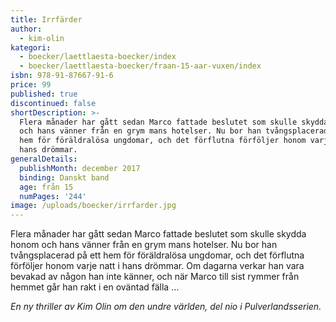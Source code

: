 ```yaml
---
title: Irrfärder
author:
  - kim-olin
kategori:
  - boecker/laettlaesta-boecker/index
  - boecker/laettlaesta-boecker/fraan-15-aar-vuxen/index
isbn: 978-91-87667-91-6
price: 99
published: true
discontinued: false
shortDescription: >-
  Flera månader har gått sedan Marco fattade beslutet som skulle skydda honom
  och hans vänner från en grym mans hotelser. Nu bor han tvångsplacerad på ett
  hem för föräldralösa ungdomar, och det förflutna förföljer honom varje natt i
  hans drömmar.
generalDetails:
  publishMonth: december 2017
  binding: Danskt band
  age: från 15
  numPages: '244'
image: /uploads/boecker/irrfarder.jpg
---
```

Flera månader har gått sedan Marco fattade beslutet som skulle skydda honom och hans vänner från en grym mans hotelser. Nu bor han tvångsplacerad på ett hem för föräldralösa ungdomar, och det förflutna förföljer honom varje natt i hans drömmar. Om dagarna verkar han vara bevakad av någon han inte känner, och när Marco till sist rymmer från hemmet går han rakt i en oväntad fälla …

_En ny thriller av Kim Olin om den undre världen, del nio i Pulverlandsserien._
